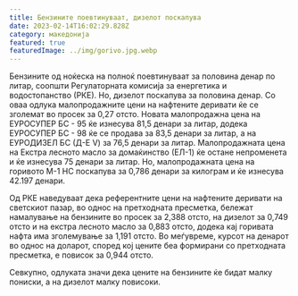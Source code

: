 ```yaml
---
title: Бензините поевтинуваат, дизелот поскапува
date: 2023-02-14T16:02:29.828Z
category: македонија
featured: true
featuredImage: ../img/gorivo.jpg.webp
---
```


Бензините од ноќеска на полноќ поевтинуваат за половина денар по литар, соопшти Регулаторната комисија за енергетика и водостопанство (РКЕ). Но, дизелот поскапува за половина денар. Со оваа одлука малопродажните цени на нафтените деривати ќе се зголемат во просек за 0,27 отсто. Новата малопродажна цена на ЕУРОСУПЕР БС - 95 ќе изнесува 81,5 денари за литар, додека ЕУРОСУПЕР БС - 98 ќе се продава за 83,5 денари за литар, а на ЕУРОДИЗЕЛ БС (Д-Е V) за 76,5 денари за литар. Малопродажната цена на Екстра лесното масло за домаќинство (ЕЛ-1) ќе остане непроменета и ќе изнесува 75 денари за литар. Но, малопродажната цена на горивото М-1 НС поскапува за 0,786 денари за килограм и ќе изнесува 42.197 денари.

Од РКЕ наведуваат дека референтните цени на нафтените деривати на светскиот пазар, во однос на претходната пресметка, бележат намалување на бензините во просек за 2,388 отсто, на дизелот за 0,749 отсто и на екстра лесното масло за 0,883 отсто, додека кај горивата нафта има зголемување за 1,191 отсто. Во меѓувреме, курсот на денарот во однос на доларот, според кој цените беа формирани со претходната пресметка, е повисок за 0,944 отсто.

Севкупно, одлуката значи дека цените на бензините ќе бидат малку пониски, а на дизелот малку повисоки.
